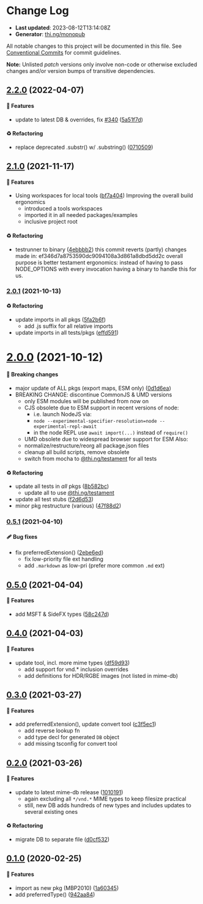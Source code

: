# Change Log

- **Last updated**: 2023-08-12T13:14:08Z
- **Generator**: [thi.ng/monopub](https://thi.ng/monopub)

All notable changes to this project will be documented in this file.
See [Conventional Commits](https://conventionalcommits.org/) for commit guidelines.

**Note:** Unlisted _patch_ versions only involve non-code or otherwise excluded changes
and/or version bumps of transitive dependencies.

## [2.2.0](https://github.com/thi-ng/umbrella/tree/@thi.ng/mime@2.2.0) (2022-04-07)

#### 🚀 Features

- update to latest DB & overrides, fix [#340](https://github.com/thi-ng/umbrella/issues/340) ([5a51f7d](https://github.com/thi-ng/umbrella/commit/5a51f7d))

#### ♻️ Refactoring

- replace deprecated .substr() w/ .substring() ([0710509](https://github.com/thi-ng/umbrella/commit/0710509))

## [2.1.0](https://github.com/thi-ng/umbrella/tree/@thi.ng/mime@2.1.0) (2021-11-17)

#### 🚀 Features

- Using workspaces for local tools ([bf7a404](https://github.com/thi-ng/umbrella/commit/bf7a404))
  Improving the overall build ergonomics
  - introduced a tools workspaces
  - imported it in all needed packages/examples
  - inclusive project root

#### ♻️ Refactoring

- testrunner to binary ([4ebbbb2](https://github.com/thi-ng/umbrella/commit/4ebbbb2))
  this commit reverts (partly) changes made in:
  ef346d7a8753590dc9094108a3d861a8dbd5dd2c
  overall purpose is better testament ergonomics:
  instead of having to pass NODE_OPTIONS with every invocation
  having a binary to handle this for us.

### [2.0.1](https://github.com/thi-ng/umbrella/tree/@thi.ng/mime@2.0.1) (2021-10-13)

#### ♻️ Refactoring

- update imports in all pkgs ([5fa2b6f](https://github.com/thi-ng/umbrella/commit/5fa2b6f))
  - add .js suffix for all relative imports
- update imports in all tests/pkgs ([effd591](https://github.com/thi-ng/umbrella/commit/effd591))

# [2.0.0](https://github.com/thi-ng/umbrella/tree/@thi.ng/mime@2.0.0) (2021-10-12)

#### 🛑 Breaking changes

- major update of ALL pkgs (export maps, ESM only) ([0d1d6ea](https://github.com/thi-ng/umbrella/commit/0d1d6ea))
- BREAKING CHANGE: discontinue CommonJS & UMD versions
  - only ESM modules will be published from now on
  - CJS obsolete due to ESM support in recent versions of node:
    - i.e. launch NodeJS via:
    - `node --experimental-specifier-resolution=node --experimental-repl-await`
    - in the node REPL use `await import(...)` instead of `require()`
  - UMD obsolete due to widespread browser support for ESM
  Also:
  - normalize/restructure/reorg all package.json files
  - cleanup all build scripts, remove obsolete
  - switch from mocha to [@thi.ng/testament](https://github.com/thi-ng/umbrella/tree/main/packages/testament) for all tests

#### ♻️ Refactoring

- update all tests in _all_ pkgs ([8b582bc](https://github.com/thi-ng/umbrella/commit/8b582bc))
  - update all to use [@thi.ng/testament](https://github.com/thi-ng/umbrella/tree/main/packages/testament)
- update all test stubs ([f2d6d53](https://github.com/thi-ng/umbrella/commit/f2d6d53))
- minor pkg restructure (various) ([47f88d2](https://github.com/thi-ng/umbrella/commit/47f88d2))

### [0.5.1](https://github.com/thi-ng/umbrella/tree/@thi.ng/mime@0.5.1) (2021-04-10)

#### 🩹 Bug fixes

- fix preferredExtension() ([2ebe6ed](https://github.com/thi-ng/umbrella/commit/2ebe6ed))
  - fix low-priority file ext handling
  - add `.markdown` as low-pri (prefer more common `.md` ext)

## [0.5.0](https://github.com/thi-ng/umbrella/tree/@thi.ng/mime@0.5.0) (2021-04-04)

#### 🚀 Features

- add MSFT & SideFX types ([58c247d](https://github.com/thi-ng/umbrella/commit/58c247d))

## [0.4.0](https://github.com/thi-ng/umbrella/tree/@thi.ng/mime@0.4.0) (2021-04-03)

#### 🚀 Features

- update tool, incl. more mime types ([df59d93](https://github.com/thi-ng/umbrella/commit/df59d93))
  - add support for vnd.* inclusion overrides
  - add definitions for HDR/RGBE images (not listed in mime-db)

## [0.3.0](https://github.com/thi-ng/umbrella/tree/@thi.ng/mime@0.3.0) (2021-03-27)

#### 🚀 Features

- add preferredExtension(), update convert tool ([c3f5ec1](https://github.com/thi-ng/umbrella/commit/c3f5ec1))
  - add reverse lookup fn
  - add type decl for generated `DB` object
  - add missing tsconfig for convert tool

## [0.2.0](https://github.com/thi-ng/umbrella/tree/@thi.ng/mime@0.2.0) (2021-03-26)

#### 🚀 Features

- update to latest mime-db release ([1010191](https://github.com/thi-ng/umbrella/commit/1010191))
  - again excluding all `*/vnd.*` MIME types to keep filesize practical
  - still, new DB adds hundreds of new types and includes updates
    to several existing ones

#### ♻️ Refactoring

- migrate DB to separate file ([d0cf532](https://github.com/thi-ng/umbrella/commit/d0cf532))

## [0.1.0](https://github.com/thi-ng/umbrella/tree/@thi.ng/mime@0.1.0) (2020-02-25)

#### 🚀 Features

- import as new pkg (MBP2010) ([1a60345](https://github.com/thi-ng/umbrella/commit/1a60345))
- add preferredType() ([942aa84](https://github.com/thi-ng/umbrella/commit/942aa84))
